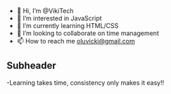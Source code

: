 - 👋 Hi, I’m @VikiTech
- 👀 I’m interested in JavaScript
- 🌱 I’m currently learning HTML/CSS
- 💞️ I’m looking to collaborate on time management
- 📫 How to reach me oluvicki@gmail.com

<!---
Oluvicki/Oluvicki is a ✨ special ✨ repository because its `README.md` (this file) appears on your GitHub profile.
You can click the Preview link to take a look at your changes.
--->

## Subheader

-Learning takes time, consistency only makes it easy!!